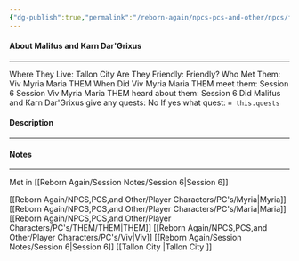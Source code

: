 ```yaml
---
{"dg-publish":true,"permalink":"/reborn-again/npcs-pcs-and-other/npcs/friendly/malifus-and-karn-dar-grixus/"}
---
```



#### About Malifus and Karn Dar'Grixus
---
Where They Live: Tallon City 
Are They Friendly: Friendly?
Who Met Them: Viv Myria Maria THEM
When Did Viv Myria Maria THEM meet them: Session 6
Session Viv Myria Maria THEM heard about them: Session 6
Did Malifus and Karn Dar'Grixus give any quests: No
	If yes what quest: `= this.quests`


#### Description


---

#### Notes
---
Met in [[Reborn Again/Session Notes/Session 6\|Session 6]]

[[Reborn Again/NPCS,PCS,and Other/Player Characters/PC's/Myria\|Myria]]
[[Reborn Again/NPCS,PCS,and Other/Player Characters/PC's/Maria\|Maria]]
[[Reborn Again/NPCS,PCS,and Other/Player Characters/PC's/THEM/THEM\|THEM]]
[[Reborn Again/NPCS,PCS,and Other/Player Characters/PC's/Viv\|Viv]]
[[Reborn Again/Session Notes/Session 6\|Session 6]]
[[Tallon City \|Tallon City ]]
